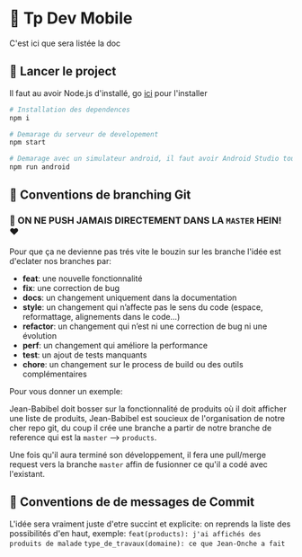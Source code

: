 # 📱 Tp Dev Mobile

C'est ici que sera listée la doc

## 🚀 Lancer le project

Il faut au avoir Node.js d'installé, go [ici](https://nodejs.org/en/) pour l'installer

```bash
# Installation des dependences
npm i

# Demarage du serveur de developement
npm start

# Demarage avec un simulateur android, il faut avoir Android Studio tout ça tout ça
npm run android

```

## 🌲 Conventions de branching Git

### 🚨 ON NE PUSH JAMAIS DIRECTEMENT DANS LA `MASTER` HEIN! ❤️

Pour que ça ne devienne pas trés vite le bouzin sur les branche l'idée est d'eclater nos branches par:

- **feat**: une nouvelle fonctionnalité
- **fix**: une correction de bug
- **docs**: un changement uniquement dans la documentation
- **style**: un changement qui n’affecte pas le sens du code (espace, reformattage, alignements dans le code…)
- **refactor**: un changement qui n’est ni une correction de bug ni une évolution
- **perf**: un changement qui améliore la performance
- **test**: un ajout de tests manquants
- **chore**: un changement sur le process de build ou des outils complémentaires

Pour vous donner un exemple:

Jean-Babibel doit bosser sur la fonctionnalité de produits où il doit afficher une liste de produits, Jean-Babibel est soucieux de l'organisation de notre cher repo git, du coup il crée une branche a partir de notre branche de reference qui est la `master` --> `products`.

Une fois qu'il aura terminé son développement, il fera une pull/merge request vers la branche `master` affin de fusionner ce qu'il a codé avec l'existant.

## 📝 Conventions de de messages de Commit

L'idée sera vraiment juste d'etre succint et explicite: on reprends la liste des possibilités d'en haut, exemple:
`feat(products): j'ai affichés des produits de malade`
`type_de_travaux(domaine): ce que Jean-Onche a fait`
